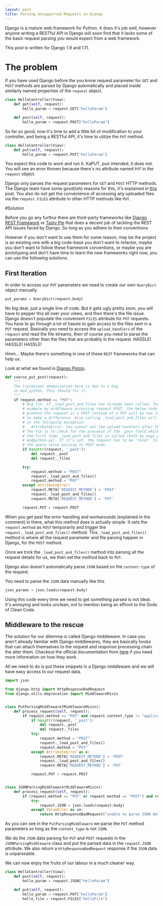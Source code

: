 ```yaml
---
layout: post
title: Parsing Unsupported Requests in Django
---
```


Django is a mature web framework for Python. It does it's job well, however anyone writing a RESTful API  in Django will
soon find that it lacks some of the basic request parsing you would expect from a web framework.

This post is written for Django 1.9 and 1.11.

# The problem

If you have used Django before the you know request parameter for `GET` and `POST` methods are parsed by Django
automatically and placed inside similarly named properties of the `request` object.

```python
class HelloController(View):
    def get(self, request):
        hello_param = request.GET["helloParam"]

    def post(self, request):
        hello_param = request.POST["helloParam"]
```

So far so good, now it's time to add a little bit of modification to your controller, and being a RESTful API, it's
time to utilize the `PUT` method.

```python
class HelloController(View):
    def put(self, request):
        hello_param = request.PUT["helloParam"]
```

You expect this code to work and run it. KaPUT, pun intended, it does not. You will see an error thrown because there's
no attribute named `PUT` in the `request` object.

Django only parses the request parameters for `GET` and `POST` HTTP methods. The Django team have some good(ish)
reasons for this, it's explained in
[this](https://groups.google.com/forum/#!msg/django-developers/dxI4qVzrBY4/m_9IiNk_p7UJ) post. You also do not get the
convenience of accessing any uploaded files via the `request.FILES` attribute in other HTTP methods like `PUT`.

#Solution

Before you go any furthur there are third-party frameworks like
[Django REST Framework](http://www.django-rest-framework.org/) or [Tasty Pie](https://django-tastypie.readthedocs.io/)
that does a decent job of tackling the REST API issues faced by Django. So long as you adhere to their conventions.

However if you don't want to use them for some reason, may be the project is an existing one with a big code-base you
don't want to refactor, maybe you don't want to follow these framework conventions, or maybe you are prototyping and
don't have time to learn the new frameworks right now, you can use the following solutions.

## First Iteration

In order to access our `PUT` parameters we need to create our own `QueryDict` object manually.

```python
put_params = QueryDict(request.body)
```

No big deal, just a single line of code. But it gets ugly pretty soon, you will have to pepper this all over your
views, and then there's the file issue. Django doesn't populate the convenient `FILES` attribute for `PUT` requests.
You have to go through a lot of hassle to gain access to the files sent in a `PUT` request. Basically you need to access
the `upload_handlers` of the `request` and read the file streams, then of course you need to parse the parameters
other than the files that are probably in the request. HASSLE! HASSLE! HASSLE!

Hmm... Maybe there's something in one of these `REST` frameworks that can help us.

Look at what we found in [Django Piston](https://github.com/mozilla/django-piston).

```python
def coerce_put_post(request):
    """
    The try/except abominiation here is due to a bug
    in mod_python. This should fix it.
    """
    if request.method == "PUT":
        # Bug fix: if _load_post_and_files has already been called, for
        # example by middleware accessing request.POST, the below code to
        # pretend the request is a POST instead of a PUT will be too late
        # to make a difference. Also calling _load_post_and_files will result
        # in the following exception:
        #   AttributeError: You cannot set the upload handlers after the upload has been processed.
        # The fix is to check for the presence of the _post field which is set
        # the first time _load_post_and_files is called (both by wsgi.py and
        # modpython.py). If it's set, the request has to be 'reset' to redo
        # the query value parsing in POST mode.
        if hasattr(request, '_post'):
            del request._post
            del request._files

        try:
            request.method = "POST"
            request._load_post_and_files()
            request.method = "PUT"
        except AttributeError:
            request.META['REQUEST_METHOD'] = 'POST'
            request._load_post_and_files()
            request.META['REQUEST_METHOD'] = 'PUT'

        request.PUT = request.POST
```

When you get past the error handling and workarounds (explained in the comment) in there, what this method does is
actually simple. It sets the `request.method` as `POST` temporarily and trigger the `request._load_post_and_files()`
method. This `_load_post_and_files()` method is where all the request parameter and file parsing happen in Django, for
the `POST` method.

Once we trick the `_load_post_and_files()` method into parsing all the request details for us, we then set the method
back to `PUT`.

Django also doesn't automatically parse `JSON` based on the `content-type` of the request.

You need to parse the `JSON` data manually like this

```python
json_params = json.loads(request.body)
```

Using this code every time we need to get something parsed is not ideal. It's annoying and looks unclean, not to mention
being an affront to the Gods of Clean Code.

## Middleware to the rescue

The solution for our dilemma is called Django middleware. In case you aren't already familiar with Django middlewares,
they are basically hooks that can attach themselves to the request and response processing chain the alter them.
Checkout the official documentation from [here](https://docs.djangoproject.com/en/1.11/topics/http/middleware/) if you
need more information on how they work.

All we need to do is put these snippets in a Django middleware and we will have easy access to our request data.

```python
import json

from django.http import HttpResponseBadRequest
from django.utils.deprecation import MiddlewareMixin


class PutParsingMiddleware(MiddlewareMixin):
    def process_request(self, request):
        if request.method == "PUT" and request.content_type != "application/json":
            if hasattr(request, '_post'):
                del request._post
                del request._files
            try:
                request.method = "POST"
                request._load_post_and_files()
                request.method = "PUT"
            except AttributeError as e:
                request.META['REQUEST_METHOD'] = 'POST'
                request._load_post_and_files()
                request.META['REQUEST_METHOD'] = 'PUT'

            request.PUT = request.POST


class JSONParsingMiddleware(MiddlewareMixin):
    def process_request(self, request):
        if (request.method == "PUT" or request.method == "POST") and request.content_type == "application/json":
            try:
                request.JSON = json.loads(request.body)
            except ValueError as ve:
                return HttpResponseBadRequest("unable to parse JSON data. Error : {0}".format(ve))
```

As you can see in the `PutParsingMiddleware` we parse the `PUT` method parameters so long as the `content_type` is not
`JSON`.

We do the `JSON` data parsing for `PUT` and `POST` requests in the `JSONParsingMiddleware` class and put the parsed data
in the `request.JSON` attribute. We also return a `HttpResponseBadRequest` response if the `JSON` data is unparseable.

We can now enjoy the fruits of our labour in a much cleaner way.

```python
class HelloController(View):
    def post(self, request):
        hello_param = request.JSON["helloParam"]

    def put(self, request):
        hello_param = request.PUT["helloParam"]
        hello_file = request.FILES["helloFile"]
```